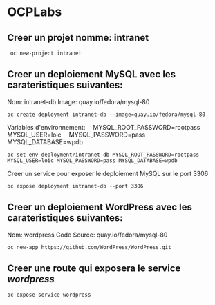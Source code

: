 # OCPLabs

## Creer un projet nomme: intranet
```
 oc new-project intranet
```

## Creer un deploiement MySQL avec les carateristiques suivantes:
Nom: intranet-db
Image: quay.io/fedora/mysql-80

```
oc create deployment intranet-db --image=quay.io/fedora/mysql-80
```

Variables d'environnement:
 MYSQL_ROOT_PASSWORD=rootpass
 MYSQL_USER=loic
 MYSQL_PASSWORD=pass
 MYSQL_DATABASE=wpdb

```
oc set env deployment/intranet-db MYSQL_ROOT_PASSWORD=rootpass MYSQL_USER=loic MYSQL_PASSWORD=pass MYSQL_DATABASE=wpdb
```

Creer un service pour exposer le deploiement MySQL sur le port 3306

```
oc expose deployment intranet-db --port 3306
```


## Creer un deploiement WordPress avec les carateristiques suivantes:
Nom: wordpress
Code Source: quay.io/fedora/mysql-80

```
oc new-app https://github.com/WordPress/WordPress.git
```

## Creer une route qui exposera le service _wordpress_

```
oc expose service wordpress
```
